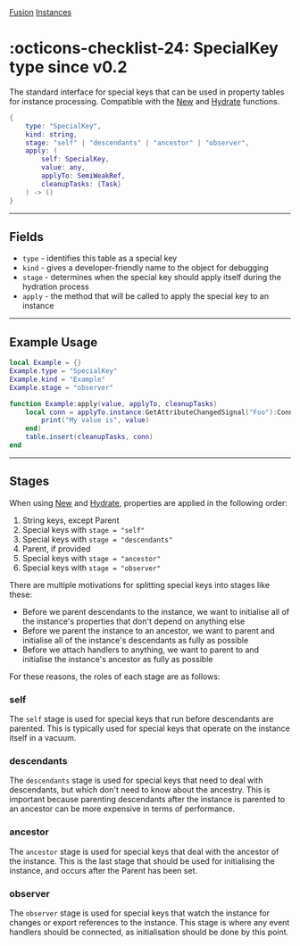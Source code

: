 <nav class="fusiondoc-api-breadcrumbs">
	<a href="../..">Fusion</a>
	<a href="..">Instances</a>
</nav>

<h1 class="fusiondoc-api-header" markdown>
	<span class="fusiondoc-api-icon" markdown>:octicons-checklist-24:</span>
	<span class="fusiondoc-api-name">SpecialKey</span>
	<span class="fusiondoc-api-pills">
		<span class="fusiondoc-api-pill-type">type</span>
		<span class="fusiondoc-api-pill-since">since v0.2</span>
	</span>
</h1>

The standard interface for special keys that can be used in property tables for
instance processing. Compatible with the [New](./new.md) and 
[Hydrate](./hydrate.md) functions.

```Lua
{
    type: "SpecialKey",
    kind: string,
    stage: "self" | "descendants" | "ancestor" | "observer",
    apply: (
        self: SpecialKey, 
        value: any, 
        applyTo: SemiWeakRef, 
        cleanupTasks: {Task}
    ) -> ()
}
```

-----

## Fields

- `type` - identifies this table as a special key
- `kind` - gives a developer-friendly name to the object for debugging
- `stage` - determines when
the special key should apply itself during the hydration process
- `apply` - the method that will be called to apply the special key to an
instance

-----

## Example Usage

```Lua
local Example = {}
Example.type = "SpecialKey"
Example.kind = "Example"
Example.stage = "observer"

function Example:apply(value, applyTo, cleanupTasks)
	local conn = applyTo.instance:GetAttributeChangedSignal("Foo"):Connect(function()
        print("My value is", value)
    end)
    table.insert(cleanupTasks, conn)
end
```

-----

## Stages

When using [New](../instances/new.md) and [Hydrate](../instances/hydrate.md), 
properties are applied in the following order:

1. String keys, except Parent
2. Special keys with `stage = "self"`
3. Special keys with `stage = "descendants"`
4. Parent, if provided
5. Special keys with `stage = "ancestor"`
6. Special keys with `stage = "observer"`

There are multiple motivations for splitting special keys into stages like these:

- Before we parent descendants to the instance, we want to initialise all of
the instance's properties that don't depend on anything else
- Before we parent the instance to an ancestor, we want to parent and initialise
all of the instance's descendants as fully as possible
- Before we attach handlers to anything, we want to parent to and initialise
the instance's ancestor as fully as possible

For these reasons, the roles of each stage are as follows:

### self

The `self` stage is used for special keys that run before descendants are
parented. This is typically used for special keys that operate on the instance
itself in a vacuum.

### descendants

The `descendants` stage is used for special keys that need to deal with
descendants, but which don't need to know about the ancestry. This is important
because parenting descendants after the instance is parented to an ancestor can
be more expensive in terms of performance.

### ancestor

The `ancestor` stage is used for special keys that deal with the ancestor of
the instance. This is the last stage that should be used for initialising the
instance, and occurs after the Parent has been set.

### observer

The `observer` stage is used for special keys that watch the instance for
changes or export references to the instance. This stage is where any event
handlers should be connected, as initialisation should be done by this point.
